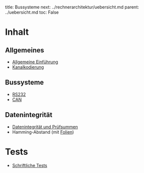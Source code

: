title: Bussysteme
next: ../rechnerarchitektur/uebersicht.md
parent: ../uebersicht.md
toc: False

# Inhalt
## Allgemeines
* [Allgemeine Einführung]({filename}bussysteme.md)
* [Kanalkodierung]({filename}kanalkodierung.md)

## Bussysteme
* [RS232]({filename}rs232.md)
* [CAN]({filename}can.md)

## Datenintegrität
* [Datenintegrität und Prüfsummen]({filename}datenintegritaet.md)
* Hamming-Abstand (mit [Folien]({filename}slide_hamming.mds))

# Tests
* [Schriftliche Tests]({filename}test_bussysteme.md)
